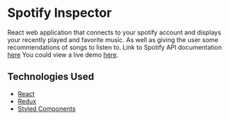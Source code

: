 # Spotify Inspector
React web application that connects to your spotify account and displays your recently played and favorite music. 
As well as giving the user some recommendations of songs to listen to.
Link to Spotify API documentation [here](https://developer.spotify.com/documentation/web-api/)
You could view a live demo [here](https://react-spotify-db.herokuapp.com/).

## Technologies Used
* [React](https://reactjs.org/)
* [Redux](https://redux.js.org/)
* [Styled Components](https://www.styled-components.com/docs/) 


